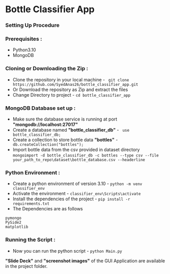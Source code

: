 # Bottle Classifier App

### Setting Up Procedure

### Prerequisites :

* Python3.10
* MongoDB

### Cloning or Downloading the Zip :

* Clone the repository in your local machine - ``` git clone https://github.com/SyedAnas26/bottle_classifier_app.git```
* Or Download the repository as Zip and extract the files
* Change Directory to project - ```cd bottle_classifier_app```

### MongoDB Database set up :

* Make sure the database service is running at port **"mongodb://localhost:27017"**
* Create a database named **"bottle_classifier_db"** - ``` use bottle_classifier_db;```
* Create a collection to store bottle data **"bottles"** - ``` db.createCollection("bottles");```
* Import bottle data from the csv provided in dataset directory <br/>
  ```mongoimport -d bottle_classifier_db -c bottles --type csv --file your_path_to_repo\dataset\bottle_database.csv --headerline```

### Python Environment :

* Create a python environment of version 3.10 - ```python -m venv classifier_env```
* Activate the environment - ```classifier_env\Scripts\activate```
* Install the dependencies of the project - ```pip install -r requirements.txt```
* The Dependencies are as follows

```
pymongo
PySide2
matplotlib
```

### Running the Script :
* Now you can run the python script - ``` python Main.py ```

**"Slide Deck"** and **"screenshot images"** of the GUI Application are available in the project folder.

